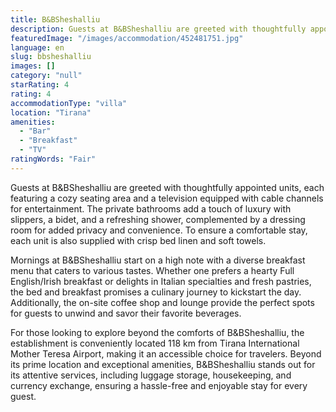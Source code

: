 ```yaml
---
title: B&BSheshalliu
description: Guests at B&BSheshalliu are greeted with thoughtfully appointed units, each featuring a cozy seating area and a television equipped with cable channels for ente
featuredImage: "/images/accommodation/452481751.jpg"
language: en
slug: bbsheshalliu
images: []
category: "null"
starRating: 4
rating: 4
accommodationType: "villa"
location: "Tirana"
amenities:
  - "Bar"
  - "Breakfast"
  - "TV"
ratingWords: "Fair"
---
```


Guests at B&BSheshalliu are greeted with thoughtfully appointed units, each featuring a cozy seating area and a television equipped with cable channels for entertainment. The private bathrooms add a touch of luxury with slippers, a bidet, and a refreshing shower, complemented by a dressing room for added privacy and convenience. To ensure a comfortable stay, each unit is also supplied with crisp bed linen and soft towels.

Mornings at B&BSheshalliu start on a high note with a diverse breakfast menu that caters to various tastes. Whether one prefers a hearty Full English/Irish breakfast or delights in Italian specialties and fresh pastries, the bed and breakfast promises a culinary journey to kickstart the day. Additionally, the on-site coffee shop and lounge provide the perfect spots for guests to unwind and savor their favorite beverages.

For those looking to explore beyond the comforts of B&BSheshalliu, the establishment is conveniently located 118 km from Tirana International Mother Teresa Airport, making it an accessible choice for travelers. Beyond its prime location and exceptional amenities, B&BSheshalliu stands out for its attentive services, including luggage storage, housekeeping, and currency exchange, ensuring a hassle-free and enjoyable stay for every guest.


